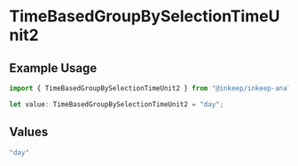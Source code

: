 # TimeBasedGroupBySelectionTimeUnit2

## Example Usage

```typescript
import { TimeBasedGroupBySelectionTimeUnit2 } from "@inkeep/inkeep-analytics/models/components";

let value: TimeBasedGroupBySelectionTimeUnit2 = "day";
```

## Values

```typescript
"day"
```